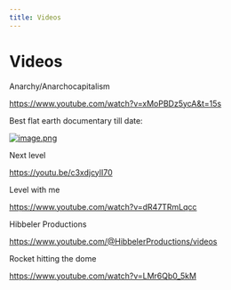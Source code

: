 ```yaml
---
title: Videos
---
```


# Videos

Anarchy/Anarchocapitalism

https://www.youtube.com/watch?v=xMoPBDz5ycA&t=15s



Best flat earth documentary till date:

[![image.png](https://images.hive.blog/DQmUzxvVKpNmhdhfzMYVRuMoawbXws8YgZfC5UWBcfqwmUF/image.png)](https://odysee.com/@ODDTV:b/level-(2021)-first-flat-earth:6)

Next level

https://youtu.be/c3xdjcylI70

Level with me

https://www.youtube.com/watch?v=dR47TRmLqcc

Hibbeler Productions

https://www.youtube.com/@HibbelerProductions/videos

Rocket hitting the dome

https://www.youtube.com/watch?v=LMr6Qb0_5kM

